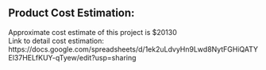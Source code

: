 <h2>Product Cost Estimation:</h2>
Approximate cost estimate of this project is $20130</br>
Link to detail cost estimation: https://docs.google.com/spreadsheets/d/1ek2uLdvyHn9Lwd8NytFGHiQATYEl37HELfKUY-qTyew/edit?usp=sharing